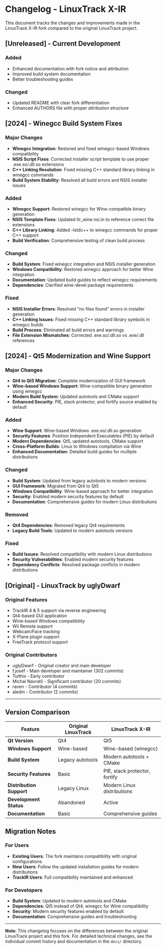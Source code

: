 # Changelog - LinuxTrack X-IR

This document tracks the changes and improvements made in the LinuxTrack X-IR fork compared to the original LinuxTrack project.

## [Unreleased] - Current Development

### Added
- Enhanced documentation with fork notice and attribution
- Improved build system documentation
- Better troubleshooting guides

### Changed
- Updated README with clear fork differentiation
- Enhanced AUTHORS file with proper attribution structure

## [2024] - Winegcc Build System Fixes

### Major Changes
- **Winegcc Integration**: Restored and fixed winegcc-based Windows compatibility
- **NSIS Script Fixes**: Corrected installer script template to use proper .exe.so/.dll.so extensions
- **C++ Linking Resolution**: Fixed missing C++ standard library linking in winegcc commands
- **Build System Stability**: Resolved all build errors and NSIS installer issues

### Added
- **Winegcc Support**: Restored winegcc for Wine-compatible binary generation
- **NSIS Template Fixes**: Updated ltr_wine.nsi.in to reference correct file extensions
- **C++ Library Linking**: Added -lstdc++ to winegcc commands for proper C++ support
- **Build Verification**: Comprehensive testing of clean build process

### Changed
- **Build System**: Fixed winegcc integration and NSIS installer generation
- **Windows Compatibility**: Restored winegcc approach for better Wine integration
- **Documentation**: Updated build guides to reflect winegcc requirements
- **Dependencies**: Clarified wine-devel package requirements

### Fixed
- **NSIS Installer Errors**: Resolved "no files found" errors in installer generation
- **C++ Linking Issues**: Fixed missing C++ standard library symbols in winegcc builds
- **Build Process**: Eliminated all build errors and warnings
- **File Extension Mismatches**: Corrected .exe.so/.dll.so vs .exe/.dll references

## [2024] - Qt5 Modernization and Wine Support

### Major Changes
- **Qt4 to Qt5 Migration**: Complete modernization of GUI framework
- **Wine-based Windows Support**: Wine-compatible binary generation using winegcc
- **Modern Build System**: Updated autotools and CMake support
- **Enhanced Security**: PIE, stack protector, and fortify source enabled by default

### Added
- **Wine Support**: Wine-based Windows .exe.so/.dll.so generation
- **Security Features**: Position Independent Executables (PIE) by default
- **Modern Dependencies**: Qt5, updated autotools, CMake support
- **Cross-Platform Builds**: Linux to Windows compilation via Wine
- **Enhanced Documentation**: Detailed build guides for multiple distributions

### Changed
- **Build System**: Updated from legacy autotools to modern versions
- **GUI Framework**: Migrated from Qt4 to Qt5
- **Windows Compatibility**: Wine-based approach for better integration
- **Security**: Enabled modern security features by default
- **Documentation**: Comprehensive guides for modern Linux distributions

### Removed
- **Qt4 Dependencies**: Removed legacy Qt4 requirements
- **Legacy Build Tools**: Updated to modern autotools versions

### Fixed
- **Build Issues**: Resolved compatibility with modern Linux distributions
- **Security Vulnerabilities**: Enabled modern security features
- **Dependency Conflicts**: Resolved package conflicts in modern distributions

## [Original] - LinuxTrack by uglyDwarf

### Original Features
- TrackIR 4 & 5 support via reverse engineering
- Qt4-based GUI application
- Wine-based Windows compatibility
- Wii Remote support
- Webcam/Face tracking
- X-Plane plugin support
- FreeTrack protocol support

### Original Contributors
- uglyDwarf - Original creator and main developer
- f.josef - Main developer and maintainer (302 commits)
- Tulthix - Early contributor
- Michal Navratil - Significant contributor (20 commits)
- raven - Contributor (4 commits)
- aledin - Contributor (2 commits)

---

## Version Comparison

| Feature | Original LinuxTrack | LinuxTrack X-IR |
|---------|-------------------|-----------------|
| **Qt Version** | Qt4 | Qt5 |
| **Windows Support** | Wine-based | Wine-based (winegcc) |
| **Build System** | Legacy autotools | Modern autotools + CMake |
| **Security Features** | Basic | PIE, stack protector, fortify |
| **Distribution Support** | Legacy Linux | Modern Linux distributions |
| **Development Status** | Abandoned | Active |
| **Documentation** | Basic | Comprehensive guides |

## Migration Notes

### For Users
- **Existing Users**: The fork maintains compatibility with original configurations
- **New Users**: Follow the updated installation guides for modern distributions
- **TrackIR Users**: Full compatibility maintained and enhanced

### For Developers
- **Build System**: Updated to modern autotools and CMake
- **Dependencies**: Qt5 instead of Qt4, winegcc for Wine compatibility
- **Security**: Modern security features enabled by default
- **Documentation**: Comprehensive guides and troubleshooting

---

**Note**: This changelog focuses on the differences between the original LinuxTrack project and this fork. For detailed technical changes, see the individual commit history and documentation in the `docs/` directory. 